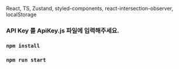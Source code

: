 React, TS, Zustand, styled-components, react-intersection-observer, localStorage
###  API Key 를 ApiKey.js 파일에 입력해주세요.
### `npm install`
### `npm run start`


